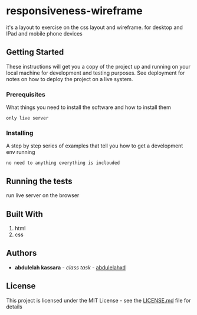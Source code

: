 # responsiveness-wireframe

it's a layout to exercise on the css layout and wireframe. for desktop and IPad and mobile phone devices
## Getting Started

These instructions will get you a copy of the project up and running on your local machine for development and testing purposes. See deployment for notes on how to deploy the project on a live system.

### Prerequisites

What things you need to install the software and how to install them

```
only live server

```

### Installing

A step by step series of examples that tell you how to get a development env running

```
no need to anything everything is inclouded

```

## Running the tests

run live server on the browser

## Built With

1. html
2. css


## Authors

* **abdulelah kassara** - *class task* - [abdulelahxd](https://github.com/abdulelahxd)

## License

This project is licensed under the MIT License - see the [LICENSE.md](LICENSE.md) file for details
